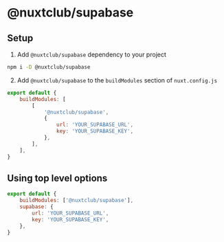 # @nuxtclub/supabase

## Setup

1. Add `@nuxtclub/supabase` dependency to your project

```bash
npm i -D @nuxtclub/supabase
```

2. Add `@nuxtclub/supabase` to the `buildModules` section of `nuxt.config.js`

```javascript
export default {
	buildModules: [
		[
			'@nuxtclub/supabase',
			{
				url: 'YOUR_SUPABASE_URL',
				key: 'YOUR_SUPABASE_KEY',
			},
		],
	],
}
```

## Using top level options

```javascript
export default {
	buildModules: ['@nuxtclub/supabase'],
	supabase: {
		url: 'YOUR_SUPABASE_URL',
		key: 'YOUR_SUPABASE_KEY',
	},
}
```
